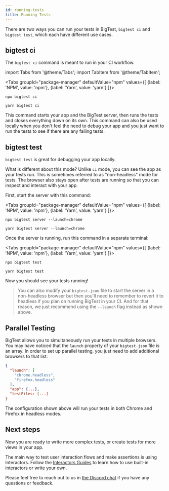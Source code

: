 ```yaml
---
id: running-tests
title: Running Tests
---
```


There are two ways you can run your tests in BigTest, `bigtest ci` and `bigtest test`, which each have different use cases. 

## bigtest ci

The `bigtest ci` command is meant to run in your CI workflow.

import Tabs from '@theme/Tabs';
import TabItem from '@theme/TabItem';

<Tabs
  groupId="package-manager"
  defaultValue="npm"
  values={[
    {label: 'NPM', value: 'npm'},
    {label: 'Yarn', value: 'yarn'}
  ]}>
  <TabItem value="npm">

  ```
  npx bigtest ci
  ```

  </TabItem>
  <TabItem value="yarn">

  ```
  yarn bigtest ci
  ```

  </TabItem>
</Tabs>

This command starts your app and the BigTest server, then runs the tests and closes everything down on its own. This command can also be used locally when you don't feel the need to debug your app and you just want to run the tests to see if there are any failing tests.

## bigtest test

`bigtest test` is great for debugging your app locally.

What is different about this mode? Unlike `ci` mode, you can see the app as your tests run. This is sometimes referred to as "non-headless" mode for tests.
The browser also stays open after tests are running so that you can inspect and interact with your app.

First, start the server with this command:

<Tabs
  groupId="package-manager"
  defaultValue="npm"
  values={[
    {label: 'NPM', value: 'npm'},
    {label: 'Yarn', value: 'yarn'}
  ]}>
  <TabItem value="npm">

  ```
  npx bigtest server --launch=chrome
  ```

  </TabItem>
  <TabItem value="yarn">

  ```
  yarn bigtest server --launch=chrome
  ```

  </TabItem>
</Tabs>

Once the server is running, run this command in a separate terminal:

<Tabs
  groupId="package-manager"
  defaultValue="npm"
  values={[
    {label: 'NPM', value: 'npm'},
    {label: 'Yarn', value: 'yarn'}
  ]}>
  <TabItem value="npm">

  ```
  npx bigtest test
  ```

  </TabItem>
  <TabItem value="yarn">

  ```
  yarn bigtest test
  ```

  </TabItem>
</Tabs>

Now you should see your tests running!

> You can also modify your `bigtest.json` file to start the server in a non-headless browser but then you'll need to remember to revert it to headless if you plan on running BigTest in your CI. And for that reason, we just recommend using the `--launch` flag instead as shown above.

## Parallel Testing

BigTest allows you to simultaneously run your tests in multiple browsers. You may have noticed that the `launch` property of your `bigtest.json` file is an array. In order to set up parallel testing, you just need to add additional browsers to that list:

```json
{
  "launch": [
    "chrome.headless",
    "firefox.headless"
  ],
  "app": {...},
  "testFiles: [...]
}
```

The configuration shown above will run your tests in both Chrome and Firefox in headless modes.

## Next steps

Now you are ready to write more complex tests, or create tests for more views in your app.

The main way to test user interaction flows and make assertions is using Interactors. Follow the [Interactors Guides](https://frontside.com/interactors) to learn how to use built-in interactors or write your own.

Please feel free to reach out to us in [the Discord chat](https://discord.gg/r6AvtnU) if you have any questions or feedback.
